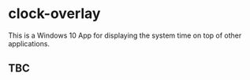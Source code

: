 # clock-overlay

This is a Windows 10 App for displaying the system time on top of other applications.

## TBC
